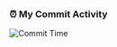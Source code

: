 ### ⏰ My Commit Activity

![Commit Time](https://gist.githubusercontent.com/hyeon318/81cc279e0f3550c900e6d716ce6b55f5/raw/commit-time.svg)

